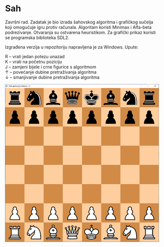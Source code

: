# Sah
Završni rad. Zadatak je bio izrada šahovskog algoritma i grafičkog sučelja koji omogućuje igru protiv računala.
Algoritam koristi Minimax i Alfa-beta podrezivanje. Otvaranja su ostvarena heuristikom.
Za grafički prikaz koristi se programska biblioteka SDL2.

Izgrađena verzija u repozitoriju napravljena je za Windows. Upute:

R – vrati jedan potezu unazad <br />
K – vrati na početnu poziciju <br />
J – zamjeni bijele i crne figurice s algoritmom <br />
↑ – povećanje dubine pretraživanja algoritma <br />
↓ – smanjivanje dubine pretraživanja algoritma <br />

![alt text](https://github.com/Josip258/Sah/blob/main/screenshot.png?raw=true)
